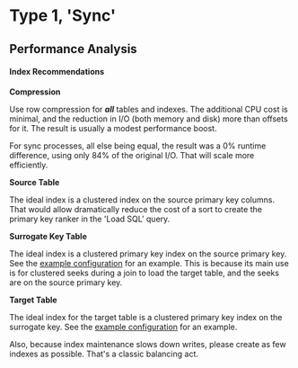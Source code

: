 # Type 1, 'Sync'


## Performance Analysis




#### Index Recommendations

**Compression**

Use row compression for ***all*** tables and indexes. The additional CPU cost is minimal, and the reduction in I/O (both memory and disk) more than offsets for it. The result is usually a modest performance boost.

For sync processes, all else being equal, the result was a 0% runtime difference, using only 84% of the original I/O. That will scale more efficiently.

**Source Table**

The ideal index is a clustered index on the source primary key columns. That would allow dramatically reduce the cost of a sort to create the primary key ranker in the 'Load SQL' query.

**Surrogate Key Table**

The ideal index is a clustered primary key index on the source primary key. See the [example configuration](/docs/sample-config-type-1.sql) for an example. This is because its main use is for clustered seeks during a join to load the target table, and the seeks are on the source primary key. 

**Target Table**

The ideal index for the target table is a clustered primary key index on the surrogate key. See the [example configuration](/docs/sample-config-type-1.sql) for an example.

Also, because index maintenance slows down writes, please create as few indexes as possible. That's a classic balancing act. 






